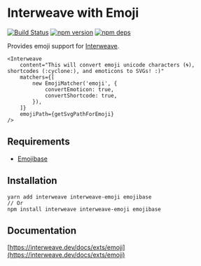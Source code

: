 # Interweave with Emoji

[![Build Status](https://github.com/milesj/interweave/workflows/Build/badge.svg)](https://github.com/milesj/interweave/actions?query=branch%3Amaster)
[![npm version](https://badge.fury.io/js/interweave-emoji.svg)](https://www.npmjs.com/package/interweave-emoji)
[![npm deps](https://david-dm.org/milesj/interweave.svg?path=packages/emoji)](https://www.npmjs.com/package/interweave-emoji)

Provides emoji support for [Interweave](https://github.com/milesj/interweave).

```tsx
<Interweave
	content="This will convert emoji unicode characters (🌀), shortcodes (:cyclone:), and emoticons to SVGs! :)"
	matchers={[
		new EmojiMatcher('emoji', {
			convertEmoticon: true,
			convertShortcode: true,
		}),
	]}
	emojiPath={getSvgPathForEmoji}
/>
```

## Requirements

- [Emojibase](https://emojibase.dev)

## Installation

```
yarn add interweave interweave-emoji emojibase
// Or
npm install interweave interweave-emoji emojibase
```

## Documentation

[https://interweave.dev/docs/exts/emoji](https://interweave.dev/docs/exts/emoji)
